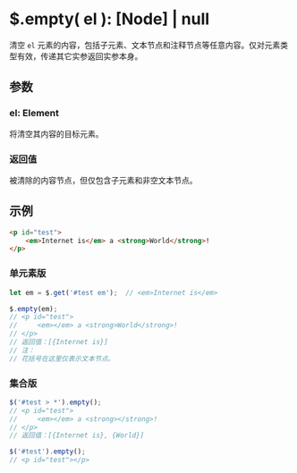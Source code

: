 # $.empty( el ): [Node] | null

清空 `el` 元素的内容，包括子元素、文本节点和注释节点等任意内容。仅对元素类型有效，传递其它实参返回实参本身。


## 参数

### el: Element

将清空其内容的目标元素。


### 返回值

被清除的内容节点，但仅包含子元素和非空文本节点。


## 示例

```html
<p id="test">
    <em>Internet is</em> a <strong>World</strong>!
</p>
```

### 单元素版

```js
let em = $.get('#test em');  // <em>Internet is</em>

$.empty(em);
// <p id="test">
//     <em></em> a <strong>World</strong>!
// </p>
// 返回值：[{Internet is}]
// 注：
// 花括号在这里仅表示文本节点。
```


### 集合版

```js
$('#test > *').empty();
// <p id="test">
//     <em></em> a <strong></strong>!
// </p>
// 返回值：[{Internet is}, {World}]

$('#test').empty();
// <p id="test"></p>
```

